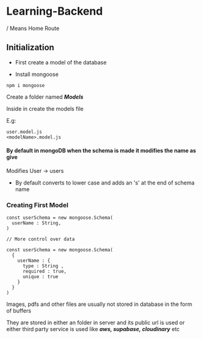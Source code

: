 # Learning-Backend

/ Means Home Route

## Initialization

- First create a model of the database

- Install mongoose

```
npm i mongoose
```

Create a folder named _**Models**_

Inside in create the models file

E.g:

```
user.model.js
<modelName>.model.js
```

#### By default in mongoDB when the schema is made it modifies the name as give

Modifies User -> users

- By default converts to lower case and adds an 's' at the end of schema name

### Creating First Model

```
const userSchema = new mongoose.Schema(
  userName : String,
)

// More control over data

const userSchema = new mongoose.Schema(
  {
    userName : {
      type : String ,
      required : true,
      unique : true
    }
  }
)
```

Images, pdfs and other files are usually not stored in database in the form of buffers

They are stored in either an folder in server and its public url is used or either third party service is used like _**aws, supabase, cloudinary**_ etc
